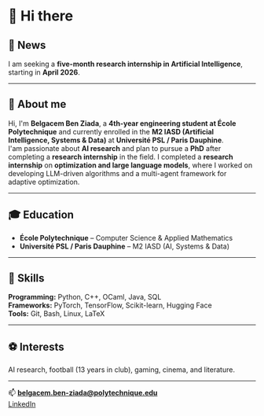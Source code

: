# 👋 Hi there

## 📰 News
I am seeking a **five-month research internship in Artificial Intelligence**, starting in **April 2026**.

---

## 🧠 About me
Hi, I'm **Belgacem Ben Ziada**, a **4th-year engineering student at École Polytechnique** and currently enrolled in the **M2 IASD (Artificial Intelligence, Systems & Data)** at **Université PSL / Paris Dauphine**.  
I'am passionate about **AI research** and plan to pursue a **PhD** after completing a **research internship** in the field.
I completed a **research internship** on **optimization and large language models**, where I worked on developing LLM-driven algorithms and a multi-agent framework for adaptive optimization.  

---

## 🎓 Education
- **École Polytechnique** – Computer Science & Applied Mathematics  
- **Université PSL / Paris Dauphine** – M2 IASD (AI, Systems & Data)  

---

## 🧰 Skills
**Programming:** Python, C++, OCaml, Java, SQL  
**Frameworks:** PyTorch, TensorFlow, Scikit-learn, Hugging Face  
**Tools:** Git, Bash, Linux, LaTeX  

---

## ⚽ Interests
AI research, football (13 years in club), gaming, cinema, and literature.

---

📫 **belgacem.ben-ziada@polytechnique.edu**  
[LinkedIn](https://www.linkedin.com/in/belgacem-ben-ziada/)
